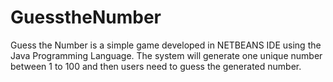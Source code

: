 # GuesstheNumber
Guess the Number is a simple game developed in NETBEANS IDE using the Java Programming Language.
The system will generate one unique number between 1 to 100 and then users need to guess the generated number.

